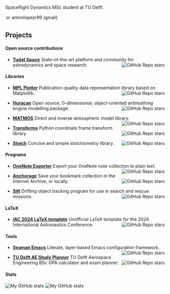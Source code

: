 Spaceflight Dynamics MSc student at TU Delft.

✉️ antonlopezr99 (gmail)

## Projects

#### Open source contributions

- **[Tudat Space](https://docs.tudat.space/en/latest/)** State-of-the-art platform and community for astrodynamics and space research. <img align="right" alt="GitHub Repo stars" src="https://img.shields.io/github/stars/tudat-team/tudat?style=social">

#### Libraries

- **[MPL Plotter](https://github.com/alopezrivera/mpl_plotter)** Publication-quality data representation library based on Matplotlib. <img align="right" alt="GitHub Repo stars" src="https://img.shields.io/github/stars/alopezrivera/mpl_plotter?style=social">


- **[Huracan](https://github.com/alopezrivera/huracan)** Open source, 0-dimensional, object-oriented airbreathing engine modelling package. <img align="right" alt="GitHub Repo stars" src="https://img.shields.io/github/stars/alopezrivera/huracan?style=social">


- **[MATMOS](https://github.com/alopezrivera/MATMOS)** Direct and inverse atmospheric model library. <img align="right" alt="GitHub Repo stars" src="https://img.shields.io/github/stars/alopezrivera/MATMOS?style=social">


- **[Transforms](https://github.com/alopezrivera/transforms)** Python coordinate frame transform library. <img align="right" alt="GitHub Repo stars" src="https://img.shields.io/github/stars/alopezrivera/transforms?style=social">


- **[Stoich](https://github.com/alopezrivera/stoich)** Concise and simple stoichiometry library. <img align="right" alt="GitHub Repo stars" src="https://img.shields.io/github/stars/alopezrivera/stoich?style=social">


#### Programs


- **[OneNote Exporter](https://github.com/alopezrivera/OneNoteExporter)** Export your OneNote note collection to plain text. <img align="right" alt="GitHub Repo stars" src="https://img.shields.io/github/stars/alopezrivera/OneNoteExporter?style=social">


- **[Anchorage](https://github.com/alopezrivera/anchorage)** Save your bookmark collection in the Internet Archive, or locally. <img align="right" alt="GitHub Repo stars" src="https://img.shields.io/github/stars/alopezrivera/anchorage?style=social">


- **[Sift](https://github.com/alopezrivera/sift)** Drifting object tracking program for use in search and rescue missions. <img align="right" alt="GitHub Repo stars" src="https://img.shields.io/github/stars/alopezrivera/sift?style=social">

#### LaTeX

- **[IAC 2024 LaTeX template](https://github.com/alopezrivera/Seaman-Emacs)** Unofficial LaTeX template for the 2024 International Astronautics Conference. <img align="right" alt="GitHub Repo stars" src="https://img.shields.io/github/stars/alopezrivera/IAC-2024-latex-template ?style=social">

#### Tools


- **[Seaman Emacs](https://github.com/alopezrivera/Seaman-Emacs)** Literate, layer-based Emacs configuration framework. <img align="right" alt="GitHub Repo stars" src="https://img.shields.io/github/stars/alopezrivera/Seaman-Emacs ?style=social">


- **[TU Delft AE Study Planner](https://github.com/alopezrivera/tudelft-ae-study-planner )** TU Delft Aerospace Engineering BSc GPA calculator and exam planner. <img align="right" alt="GitHub Repo stars" src="https://img.shields.io/github/stars/alopezrivera/tudelft-ae-study-planner ?style=social">

#### Stats

![My GitHub stats](https://github-readme-stats.vercel.app/api?username=alopezrivera&rank_icon=percentile&show_icons=true&theme=transparent) ![My GitHub stats](https://github-readme-stats.vercel.app/api/top-langs/?username=alopezrivera&layout=compact)
